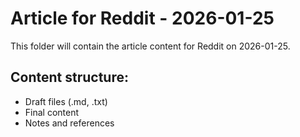 # Article for Reddit - 2026-01-25

This folder will contain the article content for Reddit on 2026-01-25.

## Content structure:
- Draft files (.md, .txt)
- Final content
- Notes and references
